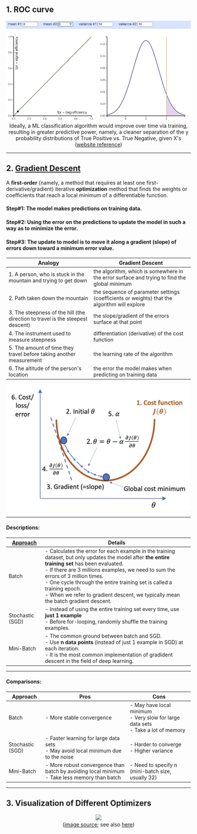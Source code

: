 ## 1. ROC curve

<p align="center"><img src="./images/prob_distribution_and_ROC.gif" width="600px"><br/>Ideally, a ML classification algorithm would improve over time via training, resulting in greater predictive power, namely, a cleaner separation of the y probability distributions of True Positive vs. True Negative, given X's (<a href="http://arogozhnikov.github.io/2015/10/05/roc-curve.html">website reference</a>)</p>

<hr>

## 2. <a href="https://en.wikipedia.org/wiki/Gradient_descent">Gradient Descent</a>

A **first-order** (namely, a method that requires at least one first-derivative/gradient) iterative **optimization** method that finds the weights or coefficients that reach a local minimum of a differentiable function.

#### Step#1: The model makes predictions on training data.
#### Step#2: Using the error on the predictions to update the model in such a way as to minimize the error.
#### Step#3: The update to model is to move it along a gradient (slope) of errors down toward a minimum error value.

Analogy | Gradient Descent
--- | ---
1.&nbsp;A person, who is stuck in the mountain and trying to get down | the algorithm, which is somewhere in the error surface and trying to find the global minimum
2.&nbsp;Path taken down the mountain | the sequence of parameter settings (coefficients or weights) that the algorithm will explore
3.&nbsp;The steepness of the hill (the direction to travel is the steepest descent) | the slope/gradient of the errors surface at that point
4.&nbsp;The instrument used to measure steepness | differentiation (derivative) of the cost function
5.&nbsp;The amount of time they travel before taking another measurement | the learning rate of the algorithm
6.&nbsp;The altitude of the person's location | the error the model makes when predicting on training data

<p align="center"><img src="./images/gradient_descent.png" width="500px"></p>

<hr>

#### Descriptions:

<a href="https://www.geeksforgeeks.org/ml-mini-batch-gradient-descent-with-python/">Approach</a> | Details
--- | ---
Batch | - Calculates the error for each example in the training dataset, but only updates the model after **the entire training set** has been evaluated.<br/>- If there are 3 millions examples, we need to sum the errors of 3 million times.<br/>- One cycle through the entire training set is called a training epoch.<br/>- When we refer to gradient descent, we typically mean the batch gradient descent.
Stochastic (SGD) | - Instead of using the entire training set every time, use **just 1 example**<br/>- Before for-looping, randomly shuffle the training examples.
Mini-Batch | - The common ground between batch and SGD.<br/>- Use **n data points** (instead of just 1 example in SGD) at each iteration.<br/>- It is the most common implementation of gradident descent in the field of deep learning.

<hr>

#### Comparisons:

Approach | Pros | Cons
--- | --- | ---
Batch | - More stable convergence | - May have local minimum<br/>- Very slow for large data sets<br/>- Take a lot of memory
Stochastic (SGD) | - Faster learning for large data sets<br/>- May avoid local minimum due to the noise | - Harder to converge<br/>- Higher variance
Mini-Batch | - More robust convergence than batch by avoiding local minimum<br/>- Take less memory than batch<br/> | - Need to specify n (mini-batch size, usually 32)

<hr>

## 3. Visualization of Different Optimizers

<p align="center"><img src="./images/visualization_of_optimization_methods.gif" width="500px"><br/>(<a href="https://towardsdatascience.com/why-visualize-gradient-descent-optimization-algorithms-a393806eee2">image source</a>; see also <a href="https://github.com/ilguyi/optimizers.numpy">here</a>)</p>
